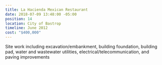 ```yaml
---
title: La Hacienda Mexican Restaurant
date: 2018-07-09 13:48:00 -05:00
position: 14
location: City of Bastrop
timeline: June 2012
cost: "$400,000"
---
```


Site work including excavation/embankment, building foundation, building pad, water and wastewater utilities, electrical/telecommunication, and paving improvements